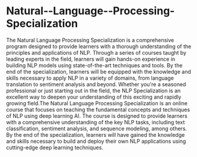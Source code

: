 # Natural--Language--Processing-Specialization
The Natural Language Processing Specialization is a comprehensive program designed to provide learners with a thorough understanding of the principles and applications of NLP. Through a series of courses taught by leading experts in the field, learners will gain hands-on experience in building NLP models using state-of-the-art techniques and tools. By the end of the specialization, learners will be equipped with the knowledge and skills necessary to apply NLP in a variety of domains, from language translation to sentiment analysis and beyond. 
                                        Whether you're a seasoned professional or just starting out in the field, the NLP Specialization is an excellent way to deepen your understanding of this exciting and rapidly growing field.The Natural Language Processing Specialization is an online course that focuses on teaching the fundamental concepts and techniques of NLP using deep learning AI. The course is designed to provide learners with a comprehensive understanding of the key NLP tasks, including text classification, sentiment analysis, and sequence modeling, among others. 
                                        By the end of the specialization, learners will have gained the knowledge and skills necessary to build and deploy their own NLP applications using cutting-edge deep learning techniques.
